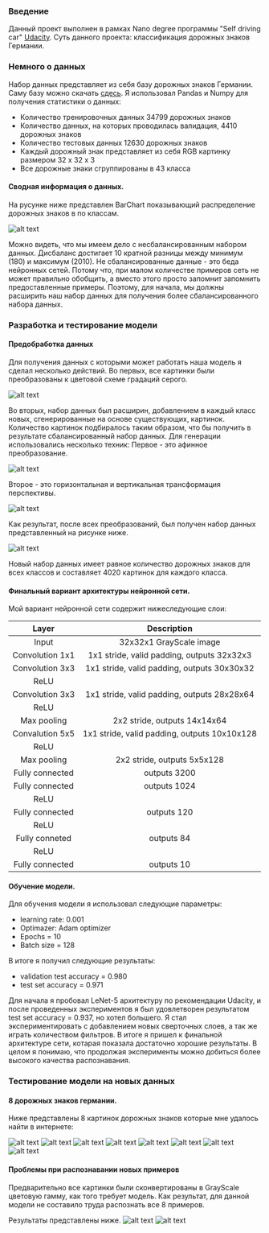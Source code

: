 [//]: # (Image References)

[image1]: ./my_images/bar_chart_before.png "Dataset before"
[image2]: ./my_images/bar_chart_after.png "Dataset after"
[image3]: ./my_images/affine_trans.png "affine transforma"
[image4]: ./my_images/perspective_trans.png "perspective transform"
[image5]: ./my_images/to_gray.png "to gray scale"
[image6]: ./my_images/1.png "Traffic Sign 1"
[image7]: ./my_images/2.png "Traffic Sign 2"
[image8]: ./my_images/3.png "Traffic Sign 3"
[image9]: ./my_images/4.png "Traffic Sign 4"
[image10]: ./my_images/5.png "Traffic Sign 5"
[image11]: ./my_images/6.png "Traffic Sign 6"
[image12]: ./my_images/7.png "Traffic Sign 7"
[image13]: ./my_images/8.png "Traffic Sign 8"
[image001]: ./my_images/001.png
[image002]: ./my_images/002.png

### Введение
Данный проект выполнен в рамках Nano degree программы "Self driving car" [Udacity](https://www.udacity.com/drive).
Суть данного проекта: классификация дорожных знаков Германии.

### Немного о данных

Набор данных представляет из себя базу дорожных знаков Германии. Саму базу можно скачать [сдесь]().
Я использовал Pandas и Numpy для получения статистики о данных: 

* Количество тренировочных данных 34799 дорожных знаков
* Количество данных, на которых проводилась валидация, 4410 дорожных знаков
* Количество тестовых данных 12630 дорожных знаков
* Каждый дорожный знак представляет из себя RGB картинку размером 32 x 32 x 3
* Все дорожные знаки сгруппированы в 43 класса

#### Сводная информация о данных.

На русунке ниже представлен BarChart показывающий распределение дорожных знаков в по классам.

![alt text][image1]

Можно видеть, что мы имеем дело с несбалансированным набором данных. Дисбаланс достигает 10 кратной разницы
между минимум (180) и максимум (2010). Не сбалансированные данные - это беда нейронных сетей.
Потому что, при малом количестве примеров сеть не может правильно обобщить, а вместо этого просто запомнит 
запомнить предоставленные примеры. Поэтому, для начала, мы должны расширить наш набор данных для получения 
более сбалансированного набора данных.

### Разработка и тестирование модели

#### Предобработка данных
Для получения данных с которыми может работать наша модель я сделал несколько действий.
Во первых, все картинки были преобразованы к цветовой схеме градаций серого.

![alt text][image5]

Во вторых, набор данных был расширин, добавлением в каждый класс новых, сгенерированные на основе существующих, картинок.
Количество картинок подбиралось таким образом, что бы получить в результате сбалансированный набор данных.
Для генерации использовались несколько техник:
Первое - это афинное преобразование.

![alt text][image3]

Второе - это горизонтальная и вертикальная трансформация перспективы.

![alt text][image4]

Как результат, после всех преобразований, был получен набор данных представленный на рисунке ниже.

![alt text][image2]

Новый набор данных имеет равное количество дорожных знаков для всех классов и составляет 4020 картинок для каждого класса.

#### Финальный вариант архитектуры нейронной сети.

Мой вариант нейронной сети содержит нижеследующие слои:

| Layer         		|     Description	        					| 
|:---------------------:|:---------------------------------------------:| 
| Input         		| 32x32x1 GrayScale image                       |
| Convolution 1x1   	| 1x1 stride, valid padding, outputs 32x32x3    |
| Convolution 3x3       | 1x1 stride, valid padding, outputs 30x30x32   |
| ReLU			        |												|
| Convolution 3x3       | 1x1 stride, valid padding, outputs 28x28x64   |
| ReLU                  |                                               |
| Max pooling           | 2x2 stride, outputs 14x14x64                  |
| Convalution 5x5       | 1x1 stride, valid padding, outputs 10x10x128  |
| ReLU                  |                                               |
| Max pooling	      	| 2x2 stride, outputs 5x5x128                   |
| Fully connected       | outputs 3200                                  |
| Fully connected       | outputs 1024                                  |
| ReLU                  |                                               |
| Fully connected       | outputs 120                                   |
| ReLU                  |                                               |
| Fully conneted        | outputs 84                                    |
| ReLU                  |                                               |
| Fully connected       | outputs 10        							|

#### Обучение модели.

Для обучения модели я использовал следующие параметры:
* learning rate: 0.001
* Optimazer: Adam optimizer
* Epochs = 10
* Batch size = 128

В итоге я получил следующие результаты:
* validation test accuracy = 0.980
* test set accuracy = 0.971

Для начала я пробовал LeNet-5 архитектуру по рекомендации Udacity, и после проведенных экспериментов я был удовлетворен результатом test set accuracy = 0.937, но хотел большего.
Я стал экспериментировать с добавлением новых сверточных слоев, а так же играть количеством фильтров.
В итоге я пришел к финальной архитектуре сети, котарая показала достаточно хорошие результаты. В целом я понимаю, что продолжая эксперименты можно добиться более высокого качества распознавания.

### Тестирование модели на новых данных

#### 8 дорожных знаков германии.

Ниже представлены 8 картинок дорожных знаков которые мне удалось найти в интернете:

![alt text][image6] ![alt text][image7] ![alt text][image8] 
![alt text][image9] ![alt text][image10] ![alt text][image11]
![alt text][image12] ![alt text][image13]

#### Проблемы при распознавании новых примеров

Предварительно все картинки были сконвертированы в GrayScale цветовую гамму, как того требует модель.
Как результат, для данной модели не составило труда распознать все 8 примеров.

Результаты представлены ниже.
![alt text][image001]
![alt text][image002]

